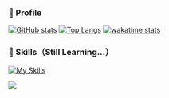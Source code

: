 ### 👀 Profile

[![GitHub stats](https://git-hub-readme-stats-clone-hyd4.vercel.app/api?username=haganenoubik&theme=react)](https://github.com/anuraghazra/github-readme-stats)
[![Top Langs](https://git-hub-readme-stats-clone-hyd4.vercel.app/api/top-langs/?username=haganenoubik&layout=compact&theme=react)](https://github.com/anuraghazra/github-readme-stats)
[![wakatime stats](https://github-readme-stats.vercel.app/api/wakatime?username=haganenoubik&theme=react)](https://github.com/anuraghazra/github-readme-stats)

### 🚀 Skills（Still Learning...）
[![My Skills](https://skillicons.dev/icons?i=html,css,js,ruby,rails,git,github,neovim)](https://skillicons.dev)

![](https://komarev.com/ghpvc/?username=haganenoubik&style=flat-square&color=blue)

<!--
**haganenoubik/haganenoubik** is a ✨ _special_ ✨ repository because its `README.md` (this file) appears on your GitHub profile.

Here are some ideas to get you started:

- 🔭 I’m currently working on ...
- 🌱 I’m currently learning ...
- 👯 I’m looking to collaborate on ...
- 🤔 I’m looking for help with ...
- 💬 Ask me about ...
- 📫 How to reach me: ...
- 😄 Pronouns: ...
- ⚡ Fun fact: ...
-->
